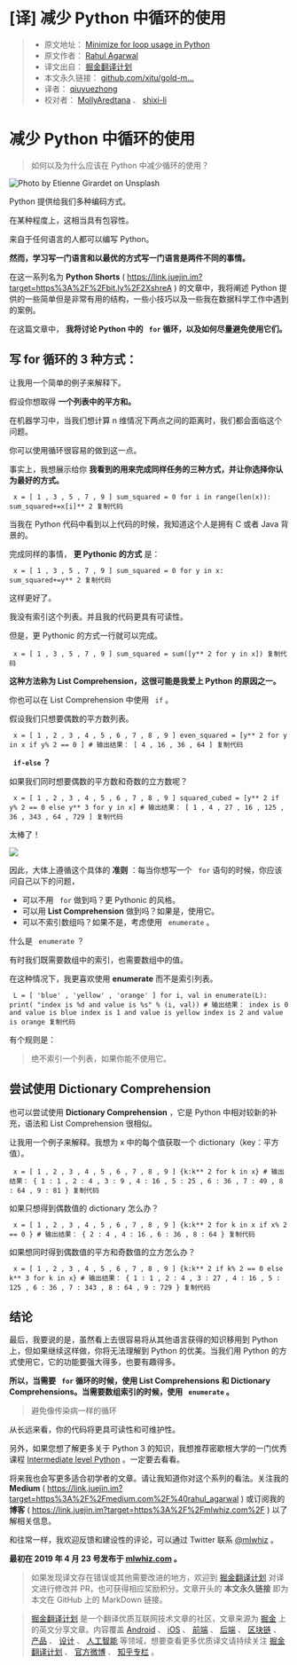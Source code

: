 # [译] 减少 Python 中循环的使用 #

> 
> 
> 
> * 原文地址： [Minimize for loop usage in Python](
> https://link.juejin.im?target=https%3A%2F%2Ftowardsdatascience.com%2Fminimize-for-loop-usage-in-python-78e3bc42f03f
> )
> * 原文作者： [Rahul Agarwal](
> https://link.juejin.im?target=https%3A%2F%2Fmedium.com%2F%40rahul_agarwal
> )
> * 译文出自： [掘金翻译计划](
> https://link.juejin.im?target=https%3A%2F%2Fgithub.com%2Fxitu%2Fgold-miner
> )
> * 本文永久链接： [github.com/xitu/gold-m…](
> https://link.juejin.im?target=https%3A%2F%2Fgithub.com%2Fxitu%2Fgold-miner%2Fblob%2Fmaster%2FTODO1%2Fminimize-for-loop-usage-in-python.md
> )
> * 译者： [qiuyuezhong](
> https://link.juejin.im?target=https%3A%2F%2Fgithub.com%2Fqiuyuezhong )
> * 校对者： [MollyAredtana](
> https://link.juejin.im?target=https%3A%2F%2Fgithub.com%2FMollyAredtana ) 、
> [shixi-li](
> https://link.juejin.im?target=https%3A%2F%2Fgithub.com%2Fshixi-li )
> 
> 
> 

# 减少 Python 中循环的使用 #

> 
> 
> 
> 如何以及为什么应该在 Python 中减少循环的使用？
> 
> 

![Photo by [Etienne Girardet](https://unsplash.com/@etiennegirardet?utm_source=medium&utm_medium=referral) on [Unsplash](https://unsplash.com?utm_source=medium&utm_medium=referral)](https://user-gold-cdn.xitu.io/2019/5/1/16a70ab2e8db73c3?imageView2/0/w/1280/h/960/ignore-error/1)

Python 提供给我们多种编码方式。

在某种程度上，这相当具有包容性。

来自于任何语言的人都可以编写 Python。

**然而，学习写一门语言和以最优的方式写一门语言是两件不同的事情。**

在这一系列名为 **Python Shorts** ( https://link.juejin.im?target=https%3A%2F%2Fbit.ly%2F2XshreA ) 的文章中，我将阐述 Python 提供的一些简单但是非常有用的结构，一些小技巧以及一些我在数据科学工作中遇到的案例。

在这篇文章中， **我将讨论 Python 中的 ` for` 循环，以及如何尽量避免使用它们。**

## 写 for 循环的 3 种方式： ##

让我用一个简单的例子来解释下。

假设你想取得 **一个列表中的平方和。**

在机器学习中，当我们想计算 n 维情况下两点之间的距离时，我们都会面临这个问题。

你可以使用循环很容易的做到这一点。

事实上，我想展示给你 **我看到的用来完成同样任务的三种方式，并让你选择你认为最好的方式。**

` x = [ 1 , 3 , 5 , 7 , 9 ] sum_squared = 0 for i in range(len(x)): sum_squared+=x[i]** 2 复制代码`

当我在 Python 代码中看到以上代码的时候，我知道这个人是拥有 C 或者 Java 背景的。

完成同样的事情， **更 Pythonic 的方式** 是：

` x = [ 1 , 3 , 5 , 7 , 9 ] sum_squared = 0 for y in x: sum_squared+=y** 2 复制代码`

这样更好了。

我没有索引这个列表。并且我的代码更具有可读性。

但是，更 Pythonic 的方式一行就可以完成。

` x = [ 1 , 3 , 5 , 7 , 9 ] sum_squared = sum([y** 2 for y in x]) 复制代码`

**这种方法称为 List Comprehension，这很可能是我爱上 Python 的原因之一。**

你也可以在 List Comprehension 中使用 ` if` 。

假设我们只想要偶数的平方数列表。

` x = [ 1 , 2 , 3 , 4 , 5 , 6 , 7 , 8 , 9 ] even_squared = [y** 2 for y in x if y% 2 == 0 ] # 输出结果： [ 4 , 16 , 36 , 64 ] 复制代码`

**` if-else` ？**

如果我们同时想要偶数的平方数和奇数的立方数呢？

` x = [ 1 , 2 , 3 , 4 , 5 , 6 , 7 , 8 , 9 ] squared_cubed = [y** 2 if y% 2 == 0 else y** 3 for y in x] # 输出结果： [ 1 , 4 , 27 , 16 , 125 , 36 , 343 , 64 , 729 ] 复制代码`

太棒了！

![](https://user-gold-cdn.xitu.io/2019/5/1/16a70ab2e814cf7c?imageView2/0/w/1280/h/960/ignore-error/1)

因此，大体上遵循这个具体的 **准则** ：每当你想写一个 ` for` 语句的时候，你应该问自己以下的问题，

* 可以不用 ` for` 做到吗？更 Pythonic 的风格。
* 可以用 **List Comprehension** 做到吗？如果是，使用它。
* 可以不索引数组吗？如果不是，考虑使用 ` enumerate` 。

什么是 ` enumerate` ？

有时我们既需要数组中的索引，也需要数组中的值。

在这种情况下，我更喜欢使用 **enumerate** 而不是索引列表。

` L = [ 'blue' , 'yellow' , 'orange' ] for i, val in enumerate(L): print( "index is %d and value is %s" % (i, val)) # 输出结果： index is 0 and value is blue index is 1 and value is yellow index is 2 and value is orange 复制代码`

有个规则是：

> 
> 
> 
> 绝不索引一个列表，如果你能不使用它。
> 
> 

## 尝试使用 Dictionary Comprehension ##

也可以尝试使用 **Dictionary Comprehension** ，它是 Python 中相对较新的补充，语法和 List Comprehension 很相似。

让我用一个例子来解释。我想为 x 中的每个值获取一个 dictionary（key：平方值）。

` x = [ 1 , 2 , 3 , 4 , 5 , 6 , 7 , 8 , 9 ] {k:k** 2 for k in x} # 输出结果： { 1 : 1 , 2 : 4 , 3 : 9 , 4 : 16 , 5 : 25 , 6 : 36 , 7 : 49 , 8 : 64 , 9 : 81 } 复制代码`

如果只想得到偶数值的 dictionary 怎么办？

` x = [ 1 , 2 , 3 , 4 , 5 , 6 , 7 , 8 , 9 ] {k:k** 2 for k in x if x% 2 == 0 } # 输出结果： { 2 : 4 , 4 : 16 , 6 : 36 , 8 : 64 } 复制代码`

如果想同时得到偶数值的平方和奇数值的立方怎么办？

` x = [ 1 , 2 , 3 , 4 , 5 , 6 , 7 , 8 , 9 ] {k:k** 2 if k% 2 == 0 else k** 3 for k in x} # 输出结果： { 1 : 1 , 2 : 4 , 3 : 27 , 4 : 16 , 5 : 125 , 6 : 36 , 7 : 343 , 8 : 64 , 9 : 729 } 复制代码`

## 结论 ##

最后，我要说的是，虽然看上去很容易将从其他语言获得的知识移用到 Python 上，但如果继续这样做，你将无法理解到 Python 的优美。当我们用 Python 的方式使用它，它的功能要强大得多，也要有趣得多。

**所以，当需要 ` for` 循环的时候，使用 List Comprehensions 和 Dictionary Comprehensions。当需要数组索引的时候，使用 ` enumerate` 。**

> 
> 
> 
> 避免像传染病一样的循环
> 
> 

从长远来看，你的代码将更具可读性和可维护性。

另外，如果您想了解更多关于 Python 3 的知识，我想推荐密歇根大学的一门优秀课程 [Intermediate level Python]( https://link.juejin.im?target=https%3A%2F%2Fbit.ly%2F2XshreA ) 。一定要去看看。

将来我也会写更多适合初学者的文章。请让我知道你对这个系列的看法。关注我的 **Medium** ( https://link.juejin.im?target=https%3A%2F%2Fmedium.com%2F%40rahul_agarwal ) 或订阅我的 **博客** ( https://link.juejin.im?target=https%3A%2F%2Fmlwhiz.com%2F ) 以了解相关信息。

和往常一样，我欢迎反馈和建设性的评论，可以通过 Twitter 联系 [@mlwhiz]( https://link.juejin.im?target=https%3A%2F%2Ftwitter.com%2Fmlwhiz ) 。

**最初在 2019 年 4 月 23 号发布于 [mlwhiz.com]( https://link.juejin.im?target=https%3A%2F%2Fmlwhiz.com%2Fblog%2F2019%2F04%2F22%2Fpython_forloops%2F ) 。**

> 
> 
> 
> 如果发现译文存在错误或其他需要改进的地方，欢迎到 [掘金翻译计划](
> https://link.juejin.im?target=https%3A%2F%2Fgithub.com%2Fxitu%2Fgold-miner
> ) 对译文进行修改并 PR，也可获得相应奖励积分。文章开头的 **本文永久链接** 即为本文在 GitHub 上的 MarkDown 链接。
> 
> 

> 
> 
> 
> [掘金翻译计划](
> https://link.juejin.im?target=https%3A%2F%2Fgithub.com%2Fxitu%2Fgold-miner
> ) 是一个翻译优质互联网技术文章的社区，文章来源为 [掘金]( https://juejin.im ) 上的英文分享文章。内容覆盖 [Android](
> https://link.juejin.im?target=https%3A%2F%2Fgithub.com%2Fxitu%2Fgold-miner%23android
> ) 、 [iOS](
> https://link.juejin.im?target=https%3A%2F%2Fgithub.com%2Fxitu%2Fgold-miner%23ios
> ) 、 [前端](
> https://link.juejin.im?target=https%3A%2F%2Fgithub.com%2Fxitu%2Fgold-miner%23%25E5%2589%258D%25E7%25AB%25AF
> ) 、 [后端](
> https://link.juejin.im?target=https%3A%2F%2Fgithub.com%2Fxitu%2Fgold-miner%23%25E5%2590%258E%25E7%25AB%25AF
> ) 、 [区块链](
> https://link.juejin.im?target=https%3A%2F%2Fgithub.com%2Fxitu%2Fgold-miner%23%25E5%258C%25BA%25E5%259D%2597%25E9%2593%25BE
> ) 、 [产品](
> https://link.juejin.im?target=https%3A%2F%2Fgithub.com%2Fxitu%2Fgold-miner%23%25E4%25BA%25A7%25E5%2593%2581
> ) 、 [设计](
> https://link.juejin.im?target=https%3A%2F%2Fgithub.com%2Fxitu%2Fgold-miner%23%25E8%25AE%25BE%25E8%25AE%25A1
> ) 、 [人工智能](
> https://link.juejin.im?target=https%3A%2F%2Fgithub.com%2Fxitu%2Fgold-miner%23%25E4%25BA%25BA%25E5%25B7%25A5%25E6%2599%25BA%25E8%2583%25BD
> ) 等领域，想要查看更多优质译文请持续关注 [掘金翻译计划](
> https://link.juejin.im?target=https%3A%2F%2Fgithub.com%2Fxitu%2Fgold-miner
> ) 、 [官方微博](
> https://link.juejin.im?target=http%3A%2F%2Fweibo.com%2Fjuejinfanyi ) 、 [知乎专栏](
> https://link.juejin.im?target=https%3A%2F%2Fzhuanlan.zhihu.com%2Fjuejinfanyi
> ) 。
> 
>